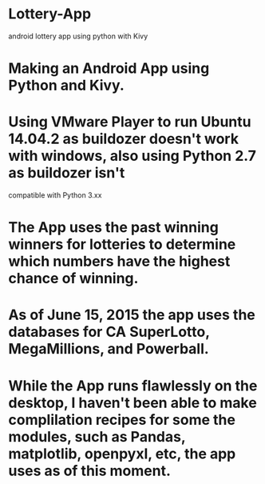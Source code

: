 # Lottery-App
android lottery app using python with Kivy

# Making an Android App using Python and Kivy.
# Using VMware Player to run Ubuntu 14.04.2 as buildozer doesn't work with windows, also using Python 2.7 as buildozer isn't
compatible with Python 3.xx
# The App uses the past winning winners for lotteries to determine which numbers have the highest chance of winning.
# As of June 15, 2015 the app uses the databases for CA SuperLotto, MegaMillions, and Powerball.
# While the App runs flawlessly on the desktop, I haven't been able to make complilation recipes for some the modules, such as Pandas, matplotlib, openpyxl, etc, the app uses as of this moment.
